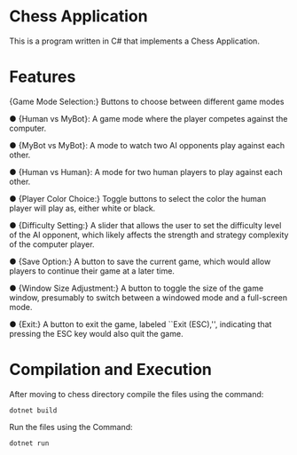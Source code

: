 # Chess Application

This is a program written in C# that implements a Chess Application. 

# Features 
{Game Mode Selection:} Buttons to choose between different game modes

● {Human vs MyBot}: A game mode where the player competes against the computer.

● {MyBot vs MyBot}: A mode to watch two AI opponents play against each other.

● {Human vs Human}: A mode for two human players to play against each other.

● {Player Color Choice:} Toggle buttons to select the color the human player will play as, either white or black.

● {Difficulty Setting:} A slider that allows the user to set the difficulty level of the AI opponent, which likely affects the strength and strategy complexity of the computer player.

● {Save Option:} A button to save the current game, which would allow players to continue their game at a later time.

● {Window Size Adjustment:} A button to toggle the size of the game window, presumably to switch between a windowed mode and a full-screen mode.

● {Exit:} A button to exit the game, labeled ``Exit (ESC),'', indicating that pressing the ESC key would also quit the game.

# Compilation and Execution

After moving to chess directory compile the files using the command:

```
dotnet build
```

Run the files using the Command:

```
dotnet run
```
